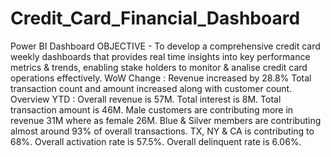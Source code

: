 # Credit_Card_Financial_Dashboard
Power BI Dashboard
OBJECTIVE - To develop a comprehensive credit card weekly dashboards that provides real time insights into key performance metrics & trends, enabling stake holders to monitor & analise credit card operations effectively.
WoW Change : Revenue increased by 28.8% Total transaction count and amount increased along with customer count.
Overview YTD : Overall revenue is 57M. 
Total interest is 8M. 
Total transaction amount is 46M. 
Male customers are contributing more in revenue 31M where as female 26M. 
Blue & Silver members are contributing almost around 93% of overall transactions. 
TX, NY & CA is contributing to 68%.
Overall activation rate is 57.5%.
Overall delinquent rate is 6.06%.
